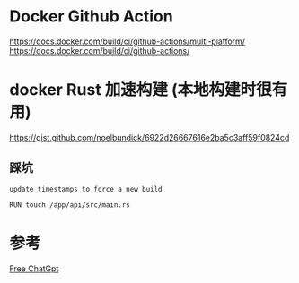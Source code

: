 # Docker Github Action

https://docs.docker.com/build/ci/github-actions/multi-platform/
https://docs.docker.com/build/ci/github-actions/

# docker Rust 加速构建 (本地构建时很有用)

https://gist.github.com/noelbundick/6922d26667616e2ba5c3aff59f0824cd

## 踩坑

`update timestamps to force a new build`

`RUN touch /app/api/src/main.rs`

# 参考

[Free ChatGpt](https://github.com/ClassmateLin/free-chatgpt)
